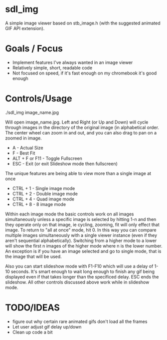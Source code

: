 sdl_img
=======

A simple image viewer based on stb_image.h (with the suggested animated GIF API extension).

Goals / Focus
=============
* Implement features I've always wanted in an image viewer
* Relatively simple, short, readable code
* Not focused on speed, if it's fast enough on my chromebook it's good enough

Controls/Usage
==============
./sdl_img image_name.jpg

Will open image_name.jpg.  Left and Right (or Up and Down) will cycle
through images in the directory of the original image (in alphabetical order.
The center wheel can zoom in and out, and you can also drag to pan on a zoomed
in image.

* A              - Actual Size
* F              - Best Fit
* ALT + F or F11 - Toggle Fullscreen
* ESC            - Exit (or exit Slideshow mode then fullscreen)

The unique features are being able to view more than a single image at once

* CTRL + 1   - Single image mode
* CTRL + 2   - Double image mode
* CTRL + 4   - Quad image mode
* CTRL + 8   - 8 image mode

Within each image mode the basic controls work on all images simultaneously
unless a specific image is selected by hitting 1-n and then they operate only
on that image, ie cycling, zooming, fit will only effect that image.
To return to "all at once" mode, hit 0.  In this way you can compare multiple
images simultaneously with a single viewer instance (even if they aren't sequential
alphabetically).  Switching from a higher mode to a lower will show the first n images
of the higher mode where n is the lower number.  An exception is if you have an
image selected and go to single mode, that is the image that will be used.

Also you can start slideshow mode with F1-F10 which will use a delay of 1-10 seconds.
It's smart enough to wait long enough to finish any gif being displayed even if that
takes longer than the specificed delay.  ESC ends the slideshow.  All other controls
discussed above work while in slideshow mode.



TODO/IDEAS
==========
* figure out why certain rare animated gifs don't load all the frames
* Let user adjust gif delay up/down
* Clean up code a bit
